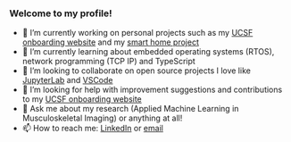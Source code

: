 ### Welcome to my profile!

- 🔭 I’m currently working on personal projects such as my [UCSF onboarding website][ucsfonboarding] and my [smart home project][homesensing]
- 🌱 I’m currently learning about embedded operating systems (RTOS), network programming (TCP IP) and TypeScript
- 👯 I’m looking to collaborate on open source projects I love like [JupyterLab] and [VSCode]
- 🤔 I’m looking for help with improvement suggestions and contributions to my [UCSF onboarding website](https://alemorm.github.io/ucsf-radiology-getting-started/)
- 💬 Ask me about my research (Applied Machine Learning in Musculoskeletal Imaging) or anything at all!
- 📫 How to reach me: [LinkedIn] or [email]

<!-- Links -->
[ucsfonboarding]: https://alemorm.github.io/ucsf-radiology-getting-started/
[homesensing]: https://github.com/alemorm/DistributedHomeSensing
[JupyterLab]: https://github.com/jupyterlab
[VSCode]: https://github.com/microsoft/vscode
[LinkedIn]: https://www.linkedin.com/in/alegmoralesm/
[email]: mailto:alegmoralesm@gmail.com

<!--
**alemorm/alemorm** is a ✨ _special_ ✨ repository because its `README.md` (this file) appears on your GitHub profile.

Here are some ideas to get you started:

- 🔭 I’m currently working on ...
- 🌱 I’m currently learning ...
- 👯 I’m looking to collaborate on ...
- 🤔 I’m looking for help with ...
- 💬 Ask me about ...
- 📫 How to reach me: ...
- 😄 Pronouns: ...
- ⚡ Fun fact: ...
-->
